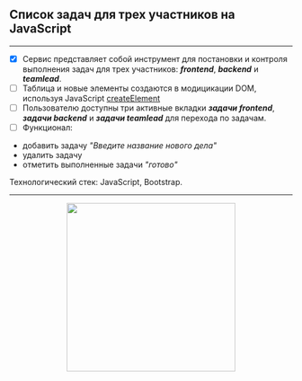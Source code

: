 ## Список задач для трех участников на JavaScript   

****

- [x] Сервис представляет собой инструмент для постановки и контроля выполнения задач для трех участников: ***frontend***, ***backend*** и ***teamlead***.
- [ ] Таблица и новые элементы создаются в модицикации DOM, используя JavaScript [createElement](https://developer.mozilla.org/ru/docs/Web/API/Document/createElement)     
- [ ] Пользователю доступны три активные вкладки ***задачи frontend***, ***задачи backend*** и ***задачи teamlead*** для перехода по задачам.
- [ ] Функционал:
- добавить задачу *"Введите название нового дела"*
- удалить задачу
- отметить выполненные задачи *"готово"*

Технологический стек: JavaScript, Bootstrap.

****

<div id="footer" align="center">
  <img src="https://media.giphy.com/media/v1.Y2lkPTc5MGI3NjExNGFhc3E1M2U1cHB1MnIwYm9mYXYzNmhxdGRqMTNtaWNyeDhtdm9zOCZlcD12MV9pbnRlcm5hbF9naWZfYnlfaWQmY3Q9Zw/uWRqdUscwcDQ0yXbSD/giphy.gif" width="300px" />
</div>
